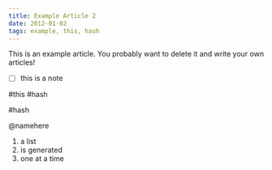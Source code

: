 ```yaml
---
title: Example Article 2
date: 2012-01-02
tags: example, this, hash
---
```


This is an example article. You probably want to delete it and write your own articles!

- [ ] this is a note

#this #hash
 
 #hash

@namehere

1. a list
2. is generated
3. one at a time
